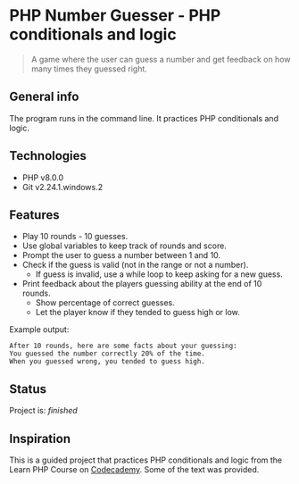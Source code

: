 # PHP Number Guesser - PHP conditionals and logic
> A game where the user can guess a number and get feedback on how many times they guessed right.

## General info
The program runs in the command line. It practices PHP conditionals and logic. 


## Technologies
* PHP v8.0.0
* Git v2.24.1.windows.2


## Features
* Play 10 rounds - 10 guesses.
* Use global variables to keep track of rounds and score.
* Prompt the user to guess a number between 1 and 10.
* Check if the guess is valid (not in the range or not a number).
  * If guess is invalid, use a while loop to keep asking for a new guess.
* Print feedback about the players guessing ability at the end of 10 rounds.
  * Show percentage of correct guesses.
  * Let the player know if they tended to guess high or low.


Example output:
```
After 10 rounds, here are some facts about your guessing:
You guessed the number correctly 20% of the time.
When you guessed wrong, you tended to guess high.
```


## Status
Project is: _finished_

## Inspiration
This is a guided project that practices PHP conditionals and logic from the Learn PHP Course on [Codecademy](https://www.codecademy.com/learn).
Some of the text was provided.